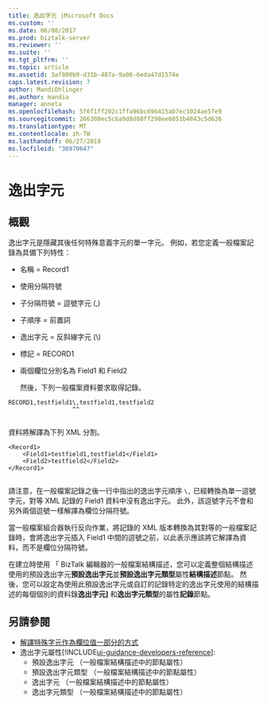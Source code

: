 ```yaml
---
title: 逸出字元 |Microsoft Docs
ms.custom: ''
ms.date: 06/08/2017
ms.prod: biztalk-server
ms.reviewer: ''
ms.suite: ''
ms.tgt_pltfrm: ''
ms.topic: article
ms.assetid: 3af800b9-d31b-487a-9a06-6eda47d1574e
caps.latest.revision: 7
author: MandiOhlinger
ms.author: mandia
manager: anneta
ms.openlocfilehash: 5f6f1ff202c1ffa96bc696415ab7ec1024ae57e9
ms.sourcegitcommit: 266308ec5c6a9d8d80ff298ee6051b4843c5d626
ms.translationtype: MT
ms.contentlocale: zh-TW
ms.lasthandoff: 06/27/2018
ms.locfileid: "36970647"
---
```

# <a name="escape-characters"></a>逸出字元

## <a name="overview"></a>概觀
逸出字元是隱藏其後任何特殊意義字元的單一字元。 例如，若您定義一般檔案記錄為具備下列特性：  
  
- 名稱 = Record1  
  
- 使用分隔符號  
  
- 子分隔符號 = 逗號字元 (,)  
  
- 子順序 = 前置詞  
  
- 逸出字元 = 反斜線字元 (\\)  
  
- 標記 = RECORD1  
  
- 兩個欄位分別名為 Field1 和 Field2  
  
  然後，下列一般檔案資料要求取得記錄。  
  
```  
RECORD1,testfield1\,testfield1,testfield2  
                  ^^  
  
```  
  
 資料將解譯為下列 XML 分割。  
  
```  
<Record1>  
    <Field1>testfield1,testfield1</Field1>  
    <Field2>testfield2</Field2>  
</Record1>  
  
```  
  
 請注意，在一般檔案記錄之後一行中指出的逸出字元順序 `\,` 已經轉換為單一逗號字元，對等 XML 記錄的 Field1 資料中沒有逸出字元。 此外，該逗號字元不會和另外兩個逗號一樣解譯為欄位分隔符號。  
  
 當一般檔案組合器執行反向作業，將記錄的 XML 版本轉換為其對等的一般檔案記錄時，會將逸出字元插入 Field1 中間的逗號之前，以此表示應該將它解譯為資料，而不是欄位分隔符號。  
  
 在建立時使用 「 BizTalk 編輯器的一般檔案結構描述，您可以定義整個結構描述使用的預設逸出字元**預設逸出字元**並**預設逸出字元類型**屬性**結構描述**節點。 然後，您可以設定為使用此預設逸出字元或自訂的記錄特定的逸出字元使用的結構描述的每個個別的資料錄**逸出字元]** 和**逸出字元類型**的屬性**記錄**節點。  
  
## <a name="see-also"></a>另請參閱  
- [解譯特殊字元作為欄位值一部分的方式](../core/ways-to-interpret-special-characters-as-part-of-a-field-value.md)  
- 逸出字元屬性[!INCLUDE[ui-guidance-developers-reference](../includes/ui-guidance-developers-reference.md)]:  
    - 預設逸出字元 （一般檔案結構描述中的節點屬性）
    - 預設逸出字元類型 （一般檔案結構描述中的節點屬性）
    - 逸出字元 （一般檔案結構描述中的節點屬性）  
    - 逸出字元類型 （一般檔案結構描述中的節點屬性）